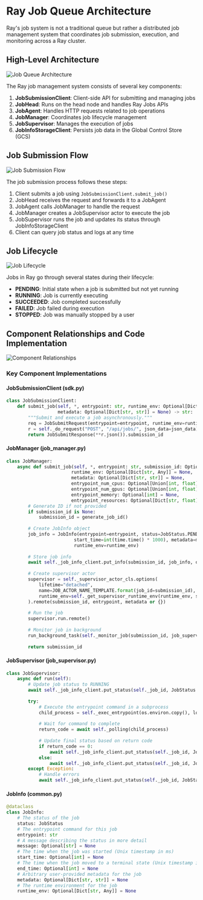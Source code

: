 # Ray Job Queue Architecture

Ray's job system is not a traditional queue but rather a distributed job management system that coordinates job submission, execution, and monitoring across a Ray cluster.

## High-Level Architecture

![Job Queue Architecture](images/job_queue_architecture.png)

The Ray job management system consists of several key components:

1. **JobSubmissionClient**: Client-side API for submitting and managing jobs
2. **JobHead**: Runs on the head node and handles Ray Jobs APIs
3. **JobAgent**: Handles HTTP requests related to job operations
4. **JobManager**: Coordinates job lifecycle management
5. **JobSupervisor**: Manages the execution of jobs
6. **JobInfoStorageClient**: Persists job data in the Global Control Store (GCS)

## Job Submission Flow

![Job Submission Flow](images/job_submission_flow.png)

The job submission process follows these steps:

1. Client submits a job using `JobSubmissionClient.submit_job()`
2. JobHead receives the request and forwards it to a JobAgent
3. JobAgent calls JobManager to handle the request
4. JobManager creates a JobSupervisor actor to execute the job
5. JobSupervisor runs the job and updates its status through JobInfoStorageClient
6. Client can query job status and logs at any time

## Job Lifecycle

![Job Lifecycle](images/job_lifecycle.png)

Jobs in Ray go through several states during their lifecycle:
   
- **PENDING**: Initial state when a job is submitted but not yet running
- **RUNNING**: Job is currently executing
- **SUCCEEDED**: Job completed successfully
- **FAILED**: Job failed during execution
- **STOPPED**: Job was manually stopped by a user

## Component Relationships and Code Implementation

![Component Relationships](images/job_components.png)

### Key Component Implementations

#### JobSubmissionClient (sdk.py)
```python
class JobSubmissionClient:
    def submit_job(self, *, entrypoint: str, runtime_env: Optional[Dict[str, Any]] = None,
                   metadata: Optional[Dict[str, str]] = None) -> str:
        """Submit and execute a job asynchronously."""
        req = JobSubmitRequest(entrypoint=entrypoint, runtime_env=runtime_env, metadata=metadata)
        r = self._do_request("POST", "/api/jobs/", json_data=json_data)
        return JobSubmitResponse(**r.json()).submission_id
```

#### JobManager (job_manager.py)
```python
class JobManager:
    async def submit_job(self, *, entrypoint: str, submission_id: Optional[str] = None,
                        runtime_env: Optional[Dict[str, Any]] = None,
                        metadata: Optional[Dict[str, str]] = None,
                        entrypoint_num_cpus: Optional[Union[int, float]] = None,
                        entrypoint_num_gpus: Optional[Union[int, float]] = None,
                        entrypoint_memory: Optional[int] = None,
                        entrypoint_resources: Optional[Dict[str, float]] = None) -> str:
        # Generate ID if not provided
        if submission_id is None:
            submission_id = generate_job_id()
        
        # Create JobInfo object
        job_info = JobInfo(entrypoint=entrypoint, status=JobStatus.PENDING,
                         start_time=int(time.time() * 1000), metadata=metadata,
                         runtime_env=runtime_env)
        
        # Store job info
        await self._job_info_client.put_info(submission_id, job_info, overwrite=False)
        
        # Create supervisor actor
        supervisor = self._supervisor_actor_cls.options(
            lifetime="detached",
            name=JOB_ACTOR_NAME_TEMPLATE.format(job_id=submission_id),
            runtime_env=self._get_supervisor_runtime_env(runtime_env, submission_id)
        ).remote(submission_id, entrypoint, metadata or {})
        
        # Run the job
        supervisor.run.remote()
        
        # Monitor job in background
        run_background_task(self._monitor_job(submission_id, job_supervisor=supervisor))
        
        return submission_id
```

#### JobSupervisor (job_supervisor.py)
```python
class JobSupervisor:
    async def run(self):
        # Update job status to RUNNING
        await self._job_info_client.put_status(self._job_id, JobStatus.RUNNING)
        
        try:
            # Execute the entrypoint command in a subprocess
            child_process = self._exec_entrypoint(os.environ.copy(), log_path)
            
            # Wait for command to complete
            return_code = await self._polling(child_process)
            
            # Update final status based on return code
            if return_code == 0:
                await self._job_info_client.put_status(self._job_id, JobStatus.SUCCEEDED)
            else:
                await self._job_info_client.put_status(self._job_id, JobStatus.FAILED)
        except Exception:
            # Handle errors
            await self._job_info_client.put_status(self._job_id, JobStatus.FAILED)
```

#### JobInfo (common.py)
```python
@dataclass
class JobInfo:
    # The status of the job
    status: JobStatus
    # The entrypoint command for this job
    entrypoint: str
    # A message describing the status in more detail
    message: Optional[str] = None
    # The time when the job was started (Unix timestamp in ms)
    start_time: Optional[int] = None
    # The time when the job moved to a terminal state (Unix timestamp in ms)
    end_time: Optional[int] = None
    # Arbitrary user-provided metadata for the job
    metadata: Optional[Dict[str, str]] = None
    # The runtime environment for the job
    runtime_env: Optional[Dict[str, Any]] = None
```
